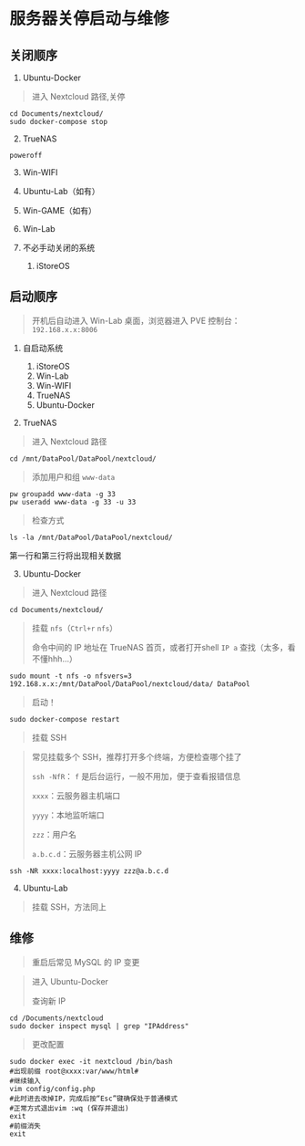 #  服务器关停启动与维修

## 关闭顺序

1. Ubuntu-Docker

> 进入 Nextcloud 路径,关停

```shell
cd Documents/nextcloud/
sudo docker-compose stop
```

2. TrueNAS

```shell
poweroff
```

3. Win-WIFI

3. Ubuntu-Lab（如有）

4. Win-GAME（如有）

5. Win-Lab

6. 不必手动关闭的系统
    1. iStoreOS


## 启动顺序

> 开机后自动进入 Win-Lab 桌面，浏览器进入 PVE 控制台：`192.168.x.x:8006`

1. 自启动系统
    1. iStoreOS
    2. Win-Lab
    3. Win-WIFI
    4. TrueNAS
    5. Ubuntu-Docker

2. TrueNAS

> 进入 Nextcloud 路径

```shell
cd /mnt/DataPool/DataPool/nextcloud/
```


> 添加用户和组 `www-data`
```shell
pw groupadd www-data -g 33
pw useradd www-data -g 33 -u 33
```

> 检查方式

```shell
ls -la /mnt/DataPool/DataPool/nextcloud/
```

第一行和第三行将出现相关数据

3. Ubuntu-Docker

> 进入 Nextcloud 路径

```shell
cd Documents/nextcloud/
```

> 挂载 `nfs`（`Ctrl+r` `nfs`）
>
> 命令中间的 IP 地址在 TrueNAS 首页，或者打开shell `IP a` 查找（太多，看不懂hhh...）

```shell
sudo mount -t nfs -o nfsvers=3 192.168.x.x:/mnt/DataPool/DataPool/nextcloud/data/ DataPool
```

> 启动！

```shell
sudo docker-compose restart
```

> 挂载 SSH

> 常见挂载多个 SSH，推荐打开多个终端，方便检查哪个挂了
>
> `ssh -NfR`： `f` 是后台运行，一般不用加，便于查看报错信息 
>
> `xxxx`：云服务器主机端口
>
> `yyyy`：本地监听端口
>
> `zzz`：用户名
>
> `a.b.c.d`：云服务器主机公网 IP

```shell
ssh -NR xxxx:localhost:yyyy zzz@a.b.c.d
```

4. Ubuntu-Lab

> 挂载 SSH，方法同上

## 维修

> 重启后常见 MySQL 的 IP 变更

> 进入 Ubuntu-Docker
>
> 查询新 IP

```shell
cd /Documents/nextcloud
sudo docker inspect mysql | grep "IPAddress"
```

> 更改配置

```shell
sudo docker exec -it nextcloud /bin/bash
#出现前缀 root@xxxx:var/www/html#
#继续输入
vim config/config.php
#此时进去改掉IP，完成后按“Esc”键确保处于普通模式
#正常方式退出vim :wq (保存并退出)
exit
#前缀消失
exit
```